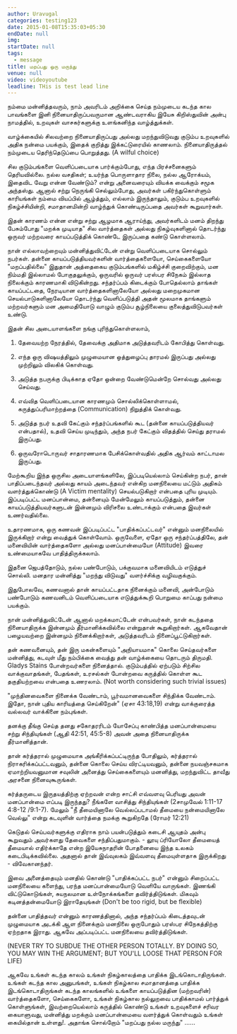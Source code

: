 ```yaml
---
author: Uravugal
categories: testing123
date: 2015-01-08T15:35:03+05:30
endDate: null
img: 
startDate: null
tags: 
  - message
title: மறப்பது ஒரு மருந்து
venue: null
video: videoyoutube
leadline: THis is test lead line
---
```


நம்மை மன்னித்தவரும், நாம் அவரிடம் அறிக்கை செய்த நம்முடைய கடந்த கால பாவங்களை இனி நினையாதிருப்பவருமான ஆண்டவராகிய இயேசு கிறிஸ்துவின் அன்பு நாமத்தில், உறவுகள் வாசகர்களுக்கு உளங்கனிந்த வாழ்த்துக்கள்.
<!--more-->
வாழ்க்கையில் சிலவற்றை நினையாதிருப்பது அல்லது மறந்துவிடுவது குடும்ப உறவுகளில் அதிக நன்மை பயக்கும், இதைக் குறித்து இக்கட்டுரையில் காணலாம். நினையாதிருத்தல் நம்முடைய தெரிந்தெடுப்பை பொறுத்தது. (A wilful choice)

சில குடும்பங்களை வெளிப்படையாக பார்க்கும்போது, எந்த பிரச்சனைகளும் தெரியவில்லை. நல்ல வசதிகள்; உயர்ந்த பொருளாதார நிலை, நல்ல
ஆரோக்யம், இதைவிட வேறு என்ன வேண்டும்? என்று அனைவரையும் வியக்க வைக்கும் சமூக அந்தஸ்து. ஆனால் சற்று நெருங்கி செல்லும்போது,
அவர்கள் பகிர்ந்துகொள்ளும் காரியங்கள் நம்மை வியப்பில் ஆழ்த்தும், எல்லாம் இருந்தாலும், குடும்ப உறவுகளில் நிகழ்ச்சியின்றி, சமாதானமின்றி
வாழ்ந்துக் கொண்டிருப்பதை அவர்கள் கூறுவார்கள்.

இதன் காரணம் என்ன என்று சற்று ஆழமாக ஆராய்ந்து, அவர்களிடம் மனம் திறந்து பேசும்போது "மறக்க முடியாத" சில வார்த்தைகள் அல்லது
நிகழ்வுகளினால் தொடர்ந்து ஒருவர் மற்றவரை காயப்படுத்திக் கொண்டே இருப்பதை கண்டு கொள்ளலாம்.

நான் எல்லாவற்றையும் மன்னித்துவிட்டேன் என்று வெளிப்படையாக சொல்லும் நபர்கள். தன்னை காயப்படுத்தியவர்களின் வார்த்தைகளையோ, செய்கைகளையோ "மறப்பதில்லை" இதுதான் அத்தைகைய குடும்பங்களில் மகிழ்ச்சி குறைவிற்கும், மன நிம்மதி இல்லாமல் போகுதலுக்கும், ஒருவரில் ஒருவர் பரஸ்பர சிநேகம் இல்லாத நிலைக்கும் காரணமாகி விடுகின்றது. சந்தர்ப்பம் கிடைக்கும் போதெல்லாம் தாங்கள் காயப்பட்டதை, நேரடியான வார்த்தைகளினாலேயோ அல்லது மறைமுகமான செயல்பாடுகளினாலேயோ தொடர்ந்து வெளிப்படுத்தி அதன் மூலமாக தாங்களும் மற்றவர்களும் மன அமைதியோடு வாழும் குடும்ப சூழ்நிலையை குலைத்துவிடுபவர்கள் உண்டு.

இதன் சில அடையாளங்களை நங்கு புரிந்துகொள்ளலாம்,
1. தேவையற்ற நேரத்தில், தேவைக்கு அதிமாக அடுத்தவரிடம் கோபித்து கொள்வது.

2. எந்த ஒரு விஷயத்திலும் முழுமையான ஒத்துழைப்பு தாரமல் இருப்பது அல்லது முற்றிலும் விலகிக் கொள்வது.

3. அடுத்த நபருக்கு பிடிக்காத ஏதோ ஒன்றை வேண்டுமென்றே சொல்வது அல்லது செய்வது.

4. எவ்வித வெளிப்படையான காரணமும் சொல்லிக்கொள்ளாமல், கருத்துப்பரிமாற்றத்தை (Communication) நிறுத்திக் கொள்வது.

5. அடுத்த நபர் உதவி கேட்கும் சந்தர்ப்பங்களில் கூட (தன்னை காயப்படுத்தியவர் என்பதால்), உதவி செய்ய முடிந்தும், அந்த நபர் கேட்கும்
விதத்தில் செய்து தராமல் இருப்பது.

6. ஒருவரோடொருவர் சாதாரணமாக பேசிக்கொள்வதில் அதிக ஆர்வம் காட்டாமல இருப்பது.

மேற்கூறிய இந்த ஒருசில அடையாளங்களிலே, இப்படியெல்லாம் செய்கின்ற நபர், தான் பாதிப்படைந்தவர் அல்லது காயம் அடைந்தவர் என்கிற மனநிலையை மட்டும் அதிகம் வளர்த்துக்கொண்டு (A Victim mentality) செயல்படுகிறார் என்பதை புரிய முடியும். இப்படிப்பட்ட மனப்பான்மை, தன்னையும் மேன்மேலும் காயப்படுத்தும், தன்னை காயப்படுத்தியவர்களுடன் இன்னமும் விரிசலை உண்டாக்கும் என்பதை இவர்கள் உணர்வதில்லை.

உதாரணமாக, ஒரு கணவன் இப்படிப்பட்ட "பாதிக்கப்பட்டவர்" என்னும் மனநிலையில் இருக்கிறார் என்று வைத்துக் கொள்வோம். ஒருவேளை, ஏதோ ஒரு சந்தர்ப்பத்திலே, தன் மனைவியின் வார்த்தைகளோ அல்லது மனப்பான்மையோ (Attitude) இவரை உண்மையாகவே பாதித்திருக்கலாம்.

இதனை ஜெபத்தோடும், நல்ல பண்போடும், பக்குவமாக மனைவியிடம் எடுத்துச் சொல்லி. மனதார மன்னித்து "மறந்து விடுவது" வளர்ச்சிக்கு வழிவகுக்கும்.

இதுபோலவே, கணவனால் தான் காயப்பட்டதாக நினைக்கும் மனைவி, அன்போடும் பண்போடும் கணவனிடம் வெளிப்படையாக எடுத்துக்கூறி பொறுமை காப்பது நன்மை பயக்கும்.

நான் மன்னித்துவிட்டேன் ஆனால் மறக்கமாட்டேன் என்பவர்கள், நான் கடந்ததை நினையாதிருக்க இன்னமும் தீர்மானிக்கவில்லை என்றுதான் கூறுகிறார்கள். ஆகவேதான் பழையவற்றை இன்னமும் நினைக்கிறார்கள், அடுத்தவரிடம் நினைப்பூட்டுகிறார்கள்.

தன் கணவனையும், தன் இரு மகன்களையும் "அநியாயமாக" கொலை செய்தவர்களை மன்னித்து, கடவுள் மீது நம்பிக்கை வைத்து தன் வாழ்க்கையை தொடரும் திருமதி. Gladys Stains போன்றவர்களை நினைத்தால். குடும்பத்தில் ஏற்படும் சிற்சில வாக்குவாதங்கள், பேதங்கள், உரசல்கள் போன்றவை கருத்தில் கொள்ள கூட தகுதியற்றவை என்பதை உணரலாம். (Not worth considering such trivial issues)

"முந்தினவைகளை நினைக்க வேண்டாம், பூர்வமானவைகளை சிந்திக்க வேண்டாம். இதோ, நான் புதிய காரியத்தை செய்கிறேன்" (ஏசா 43:18,19) என்று வாக்குரைத்த வல்லவர் வாக்கினை நம்புங்கள்.

தனக்கு தீங்கு செய்த தனது சகோதரரிடம் யோசேப்பு காண்பித்த மனப்பான்மையை சற்று சிந்தியுங்கள் (ஆதி 42:51, 45:5-8) அவன் அதை நினையாதிருக்க தீர்மானித்தான்.

தான் கர்த்தரால் முழுமையாக அங்கீரிக்கப்பட்டிருந்த போதிலும், கர்த்தரால் நிராகரிக்கப்பட்டவனும், தன்னை கொலை செய்ய விரட்டியவனும், தன்னை நயவஞ்சகமாக ஏமாற்றியவனுமான சவுலின் அனைத்து செய்கைகளையும் மனனித்து, மறந்துவிட்ட தாவீது அரசனை நினைவுகூருங்கள்.

கர்த்தருடைய இருதயத்திற்கு ஏற்றவன் என்ற சாட்சி எவ்வளவு பெரியது அவன் மனப்பான்மை எப்படி இருந்தது? நீங்களே வாசித்து சிந்தியுங்கள் (2சாமுவேல் 1:11-17 4:8-12 /9:1-7). மேலும் "நீ தீமையினாலே வெல்லப்படாமல் தீமையை நன்மையினாலே வெல்லு" என்று கடவுளின் வார்த்தை நமக்கு கூறுகிறதே (ரோமர் 12:21)

கெடுதல் செய்பவர்களுக்கு எதிராக நாம் பயன்படுத்தும் கடைசி ஆயுதம் அன்பு கூறுவதும் அவர்களது தேவைகளை சந்திப்பதுமாகும். - லூயு ப்ரியோலோ
தீமையைத் தீமையால் எதிர்க்காதே என்ற இயேசுநாதரின் போதனையை இந்த உலகம் கடைபிடிக்கவில்லை. அதனால் தான் இவ்வுலகம் இவ்வளவு தீமையுள்ளதாக இருக்கிறது - விவேகானந்தர்.

இவை அனைத்தையும் மனதில் கொண்டு "பாதிக்கப்பட்ட நபர்" என்னும் சிறைப்பட்ட மனநிலையை களைந்து, பரந்த மனப்பான்மையோடு வெளியே வாருங்கள். இணங்கி விட்டுகொடுங்கள், சுயநலமான உள்நோக்கங்களை தவிர்த்திடுங்கள். மிகவும் கடினத்தன்மையோடு இராதேயுங்கள் (Don't be too rigid, but be flexible)

தன்னை பாதித்தவர் என்னும் காரணத்தினால், அந்த சந்தர்ப்பம் கிடைத்தவுடன் முழுமையாக அடக்கி ஆள நினைக்கும் மனநிலை ஒருபோதும் பரஸ்பர சிநேகத்திற்கு ஏற்றதாக இராது. ஆகவே அப்படிப்பட்ட மனநிலையை தவிர்த்திடுங்கள்.

(NEVER TRY TO SUBDUE THE OTHER PERSON TOTALLY. BY DOING SO, YOU MAY WIN THE ARGUMENT; BUT YOU'LL LOOSE THAT PERSON FOR LIFE)

ஆகவே உங்கள் கடந்த காலம் உங்கள் நிகழ்காலத்தை பாதிக்க இடங்கொடாதிருங்கள். உங்கள் கடந்த கால அனுபங்கள், உங்கள் நிகழ்கால சமாதானத்தை பாதிக்க இடங்கொடாதிருங்கள் கடந்த காலங்களில் உங்களை காயப்படுத்தின (மற்றவரின்) வார்த்தைகளோ, செய்கைகளோ, உங்கள் நிகழ்கால நல்லுறவை பாதிக்காமல் பார்த்துக் கொள்ளுங்கள், இவற்றையெல்லாம் கருத்தில் கொண்டு உங்கள் உறவுகளைச் சரிவர கையாளுவது, மன்னித்து மறக்கும் மனப்பான்மையை வளர்த்துக் கொள்வதும் உங்கள் கையில்தான் உள்ளது!.
அதாங்க சொல்றோம் "மறப்பது நல்ல மருந்து"
......